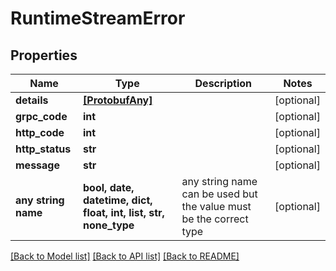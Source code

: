 # RuntimeStreamError


## Properties
Name | Type | Description | Notes
------------ | ------------- | ------------- | -------------
**details** | [**[ProtobufAny]**](ProtobufAny.md) |  | [optional] 
**grpc_code** | **int** |  | [optional] 
**http_code** | **int** |  | [optional] 
**http_status** | **str** |  | [optional] 
**message** | **str** |  | [optional] 
**any string name** | **bool, date, datetime, dict, float, int, list, str, none_type** | any string name can be used but the value must be the correct type | [optional]

[[Back to Model list]](../README.md#documentation-for-models) [[Back to API list]](../README.md#documentation-for-api-endpoints) [[Back to README]](../README.md)


